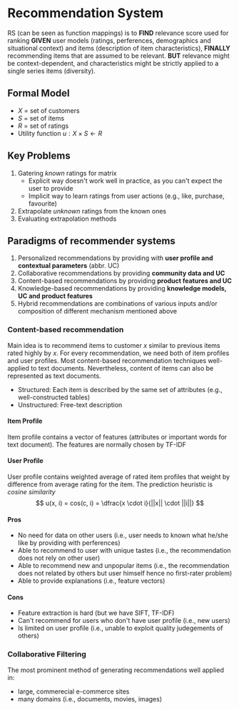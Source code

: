 # Recommendation System

RS (can be seen as function mappings) is to **FIND** relevance score used for ranking **GIVEN** user models (ratings, perferences, demographics and situational context) and items (description of item characteristics), **FINALLY** recommending items that are assumed to be relevant. **BUT** relevance might be context-dependent, and characteristics might be strictly applied to a single series items (diversity).

## Formal Model

* $X$ = set of customers
* $S$ = set of items
* $R$ = set of ratings
* Utility function $u: X \times S \leftarrow R$

## Key Problems

1. Gatering *known* ratings for matrix
    * Explicit way doesn't work well in practice, as you can't expect the user to provide
    * Implicit way to learn ratings from user actions (e.g., like, purchase, favourite)
2. Extrapolate *unknown* ratings from the known ones
3. Evaluating extrapolation methods

## Paradigms of recommender systems

1. Personalized recommendations by providing with **user profile and contextual parameters** (abbr. UC)
2. Collaborative recommendations by providing **community data and UC**
3. Content-based recommendations by providing **product features and UC**
4. Knowledge-based recommendations by providing **knowledge models, UC and product features**
5. Hybrid recommendations are combinations of various inputs and/or composition of different mechanism mentioned above

### Content-based recommendation

Main idea is to recommend items to customer $x$ similar to previous items rated highly by $x$. For every recommendation, we need both of item profiles and user profiles. Most content-based recommendation techniques well-applied to text documents. Nevertheless, content of items can also be represented as text documents.

* Structured: Each item is described by the same set of attributes (e.g., well-constructed tables)
* Unstructured: Free-text description

#### Item Profile
Item profile contains a vector of features (attributes or important words for text document). The features are normally chosen by TF-IDF

#### User Profile

User profile contains weighted average of rated item profiles that weight by difference from average rating for the item. The prediction heuristic is *cosine similarity*
$$ u(x, i) = cos(c, i) = \dfrac{x \cdot i}{||x|| \cdot ||i||} $$

#### Pros

* No need for data on other users (i.e., user needs to known what he/she like by providing with perferences)
* Able to recommend to user with unique tastes (i.e., the recommendation does not rely on other user)
* Able to recommend new and unpopular items (i.e., the recommendation does not related by others but user himself hence no first-rater problem)
* Able to provide explanations (i.e., feature vectors)

#### Cons

* Feature extraction is hard (but we have SIFT, TF-IDF)
* Can't recommend for users who don't have user profile (i.e., new users)
* Is limited on user profile (i.e., unable to exploit quality judegements of others)

### Collaborative Filtering

The most prominent method of generating recommendations well applied in:
* large, commerecial e-commerce sites
* many domains (i.e., documents, movies, images)

